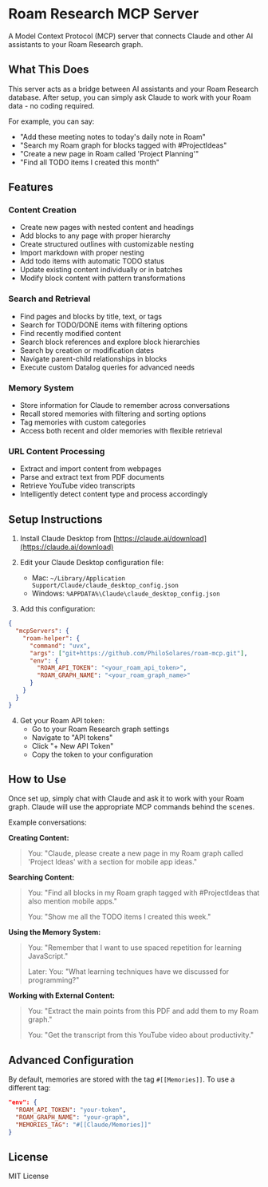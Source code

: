 # Roam Research MCP Server

A Model Context Protocol (MCP) server that connects Claude and other AI assistants to your Roam Research graph.

## What This Does

This server acts as a bridge between AI assistants and your Roam Research database. After setup, you can simply ask Claude to work with your Roam data - no coding required.

For example, you can say:
- "Add these meeting notes to today's daily note in Roam"
- "Search my Roam graph for blocks tagged with #ProjectIdeas"
- "Create a new page in Roam called 'Project Planning'"
- "Find all TODO items I created this month"

## Features

### Content Creation
- Create new pages with nested content and headings
- Add blocks to any page with proper hierarchy
- Create structured outlines with customizable nesting
- Import markdown with proper nesting
- Add todo items with automatic TODO status
- Update existing content individually or in batches
- Modify block content with pattern transformations

### Search and Retrieval
- Find pages and blocks by title, text, or tags
- Search for TODO/DONE items with filtering options
- Find recently modified content
- Search block references and explore block hierarchies
- Search by creation or modification dates
- Navigate parent-child relationships in blocks
- Execute custom Datalog queries for advanced needs

### Memory System
- Store information for Claude to remember across conversations
- Recall stored memories with filtering and sorting options
- Tag memories with custom categories
- Access both recent and older memories with flexible retrieval

### URL Content Processing
- Extract and import content from webpages
- Parse and extract text from PDF documents
- Retrieve YouTube video transcripts
- Intelligently detect content type and process accordingly

## Setup Instructions

1. Install Claude Desktop from [https://claude.ai/download](https://claude.ai/download)

2. Edit your Claude Desktop configuration file:
   - Mac: `~/Library/Application Support/Claude/claude_desktop_config.json`
   - Windows: `%APPDATA%\Claude\claude_desktop_config.json`

3. Add this configuration:

```json
{
  "mcpServers": {
    "roam-helper": {
      "command": "uvx",
      "args": ["git+https://github.com/PhiloSolares/roam-mcp.git"],
      "env": {
        "ROAM_API_TOKEN": "<your_roam_api_token>",
        "ROAM_GRAPH_NAME": "<your_roam_graph_name>"
      }
    }
  }
}
```

4. Get your Roam API token:
   - Go to your Roam Research graph settings
   - Navigate to "API tokens"
   - Click "+ New API Token"
   - Copy the token to your configuration

## How to Use

Once set up, simply chat with Claude and ask it to work with your Roam graph. Claude will use the appropriate MCP commands behind the scenes.

Example conversations:

**Creating Content:**
> You: "Claude, please create a new page in my Roam graph called 'Project Ideas' with a section for mobile app ideas."

**Searching Content:**
> You: "Find all blocks in my Roam graph tagged with #ProjectIdeas that also mention mobile apps."
>
> You: "Show me all the TODO items I created this week."

**Using the Memory System:**
> You: "Remember that I want to use spaced repetition for learning JavaScript."
>
> Later:
> You: "What learning techniques have we discussed for programming?"

**Working with External Content:**
> You: "Extract the main points from this PDF and add them to my Roam graph."
>
> You: "Get the transcript from this YouTube video about productivity."

## Advanced Configuration

By default, memories are stored with the tag `#[[Memories]]`. To use a different tag:

```json
"env": {
  "ROAM_API_TOKEN": "your-token",
  "ROAM_GRAPH_NAME": "your-graph",
  "MEMORIES_TAG": "#[[Claude/Memories]]"
}
```

## License

MIT License